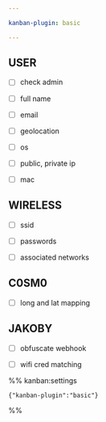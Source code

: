 ```yaml
---

kanban-plugin: basic

---
```


## USER

- [ ] check admin
- [ ] full name
- [ ] email
- [ ] geolocation
- [ ] os
- [ ] public, private ip
- [ ] mac


## WIRELESS

- [ ] ssid
- [ ] passwords
- [ ] associated networks


## C0SM0

- [ ] long and lat mapping


## JAKOBY

- [ ] obfuscate webhook
- [ ] wifi cred matching




%% kanban:settings
```
{"kanban-plugin":"basic"}
```
%%